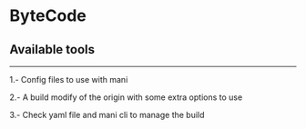 # ByteCode

Available tools
----------------

----------------

1.- Config files to use with mani

2.- A build modify of the origin with some extra options to use

3.- Check yaml file and mani cli to manage the build